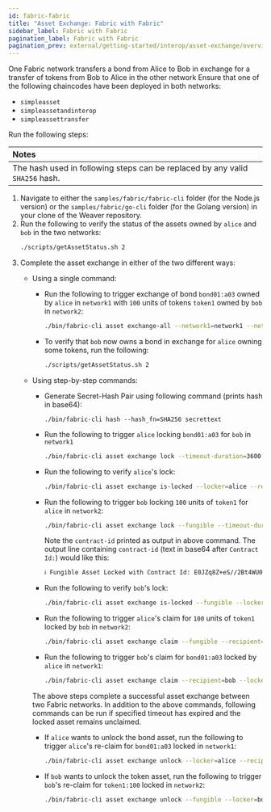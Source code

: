 ```yaml
---
id: fabric-fabric
title: "Asset Exchange: Fabric with Fabric"
sidebar_label: Fabric with Fabric
pagination_label: Fabric with Fabric
pagination_prev: external/getting-started/interop/asset-exchange/overview
---
```


One Fabric network transfers a bond from Alice to Bob in exchange for a transfer of tokens from Bob to Alice in the other network
Ensure that one of the following chaincodes have been deployed in both networks:
* `simpleasset`
* `simpleassetandinterop`
* `simpleassettransfer`

Run the following steps:

| Notes |
|:------|
| The hash used in following steps can be replaced by any valid `SHA256` hash. |

1. Navigate to either the `samples/fabric/fabric-cli` folder (for the Node.js version) or the `samples/fabric/go-cli` folder (for the Golang version) in your clone of the Weaver repository.
2. Run the following to verify the status of the assets owned by `alice` and `bob` in the two networks:
   ```bash
   ./scripts/getAssetStatus.sh 2
   ```
3. Complete the asset exchange in either of the two different ways:
   * Using a single command:
     - Run the following to trigger exchange of bond `bond01:a03` owned by `alice` in `network1` with `100` units of tokens `token1` owned by `bob` in `network2`:
       ```bash
       ./bin/fabric-cli asset exchange-all --network1=network1 --network2=network2 --secret=secrettext --timeout-duration=100 alice:bond01:a03:bob:token1:100
       ```
     - To verify that `bob` now owns a bond in exchange for `alice` owning some tokens, run the following:
       ```bash
       ./scripts/getAssetStatus.sh 2
       ```
   * Using step-by-step commands:
     - Generate Secret-Hash Pair using following command (prints hash in base64):
       ```
       ./bin/fabric-cli hash --hash_fn=SHA256 secrettext
       ```
     - Run the following to trigger `alice` locking `bond01:a03` for `bob` in `network1`
       ```bash
       ./bin/fabric-cli asset exchange lock --timeout-duration=3600 --locker=alice --recipient=bob --hashBase64=ivHErp1x4bJDKuRo6L5bApO/DdoyD/dG0mAZrzLZEIs= --target-network=network1 --param=bond01:a03
       ```
     - Run the following to verify `alice`'s lock:
       ```bash
       ./bin/fabric-cli asset exchange is-locked --locker=alice --recipient=bob --target-network=network1 --param=bond01:a03
       ```
     - Run the following to trigger `bob` locking `100` units of `token1` for `alice` in `network2`:
       ```bash
       ./bin/fabric-cli asset exchange lock --fungible --timeout-duration=1800 --locker=bob --recipient=alice --hashBase64=ivHErp1x4bJDKuRo6L5bApO/DdoyD/dG0mAZrzLZEIs= --target-network=network2 --param=token1:100
       ```
       Note the `contract-id` printed as output in above command. The output line containing `contract-id` (text in base64 after `Contract Id:`) would like this:
       ```bash
       ℹ Fungible Asset Locked with Contract Id: E0JZq8Z+eS//2Bt4WU0pU210MvNgDC2hdUT1RgszOq0=, preimage: null, hashvalue: ivHErp1x4bJDKuRo6L5bApO/DdoyD/dG0mAZrzLZEIs=
       ```
     - Run the following to verify `bob`'s lock:
       ```bash
       ./bin/fabric-cli asset exchange is-locked --fungible --locker=bob --recipient=alice --target-network=network2 --contract-id=<contract-id>
       ```
     - Run the following to trigger `alice`'s claim for `100` units of `token1` locked by `bob` in `network2`:
       ```bash
       ./bin/fabric-cli asset exchange claim --fungible --recipient=alice --target-network=network2 --contract-id=<contract-id> --secret=<hash-pre-image>
       ```
     - Run the following to trigger `bob`'s claim for `bond01:a03` locked by `alice` in `network1`:
       ```bash
       ./bin/fabric-cli asset exchange claim --recipient=bob --locker=alice --target-network=network1 --param=bond01:a03 --secret=<hash-pre-image>
       ```
       
     The above steps complete a successful asset exchange between two Fabric networks. 
     In addition to the above commands, following commands can be run if specified timeout has expired and the locked asset remains unclaimed.
     - If `alice` wants to unlock the bond asset, run the following to trigger `alice`'s re-claim for `bond01:a03` locked in `network1`:
       ```bash
       ./bin/fabric-cli asset exchange unlock --locker=alice --recipient=bob --target-network=network1 --param=bond01:a03
       ```
     - If `bob` wants to unlock the token asset, run the following to trigger `bob`'s re-claim for `token1:100` locked in `network2`:
       ```bash
       ./bin/fabric-cli asset exchange unlock --fungible --locker=bob --target-network=network2 --contract-id=<contract-id>
       ```
